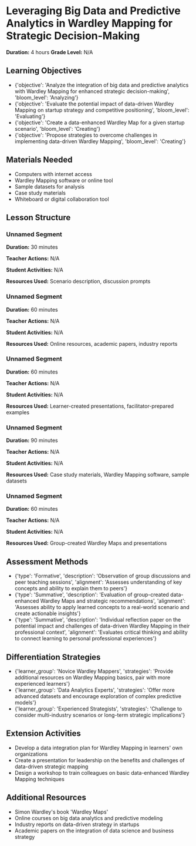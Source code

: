 # Leveraging Big Data and Predictive Analytics in Wardley Mapping for Strategic Decision-Making

**Duration:** 4 hours
**Grade Level:** N/A

## Learning Objectives
- {'objective': 'Analyze the integration of big data and predictive analytics with Wardley Mapping for enhanced strategic decision-making', 'bloom_level': 'Analyzing'}
- {'objective': 'Evaluate the potential impact of data-driven Wardley Mapping on startup strategy and competitive positioning', 'bloom_level': 'Evaluating'}
- {'objective': 'Create a data-enhanced Wardley Map for a given startup scenario', 'bloom_level': 'Creating'}
- {'objective': 'Propose strategies to overcome challenges in implementing data-driven Wardley Mapping', 'bloom_level': 'Creating'}

## Materials Needed
- Computers with internet access
- Wardley Mapping software or online tool
- Sample datasets for analysis
- Case study materials
- Whiteboard or digital collaboration tool

## Lesson Structure
### Unnamed Segment
**Duration:** 30 minutes

**Teacher Actions:** N/A

**Student Activities:** N/A

**Resources Used:** Scenario description, discussion prompts

### Unnamed Segment
**Duration:** 60 minutes

**Teacher Actions:** N/A

**Student Activities:** N/A

**Resources Used:** Online resources, academic papers, industry reports

### Unnamed Segment
**Duration:** 60 minutes

**Teacher Actions:** N/A

**Student Activities:** N/A

**Resources Used:** Learner-created presentations, facilitator-prepared examples

### Unnamed Segment
**Duration:** 90 minutes

**Teacher Actions:** N/A

**Student Activities:** N/A

**Resources Used:** Case study materials, Wardley Mapping software, sample datasets

### Unnamed Segment
**Duration:** 60 minutes

**Teacher Actions:** N/A

**Student Activities:** N/A

**Resources Used:** Group-created Wardley Maps and presentations

## Assessment Methods
- {'type': 'Formative', 'description': 'Observation of group discussions and peer teaching sessions', 'alignment': 'Assesses understanding of key concepts and ability to explain them to peers'}
- {'type': 'Summative', 'description': 'Evaluation of group-created data-enhanced Wardley Maps and strategic recommendations', 'alignment': 'Assesses ability to apply learned concepts to a real-world scenario and create actionable insights'}
- {'type': 'Summative', 'description': 'Individual reflection paper on the potential impact and challenges of data-driven Wardley Mapping in their professional context', 'alignment': 'Evaluates critical thinking and ability to connect learning to personal professional experiences'}

## Differentiation Strategies
- {'learner_group': 'Novice Wardley Mappers', 'strategies': 'Provide additional resources on Wardley Mapping basics, pair with more experienced learners'}
- {'learner_group': 'Data Analytics Experts', 'strategies': 'Offer more advanced datasets and encourage exploration of complex predictive models'}
- {'learner_group': 'Experienced Strategists', 'strategies': 'Challenge to consider multi-industry scenarios or long-term strategic implications'}

## Extension Activities
- Develop a data integration plan for Wardley Mapping in learners' own organizations
- Create a presentation for leadership on the benefits and challenges of data-driven strategic mapping
- Design a workshop to train colleagues on basic data-enhanced Wardley Mapping techniques

## Additional Resources
- Simon Wardley's book 'Wardley Maps'
- Online courses on big data analytics and predictive modeling
- Industry reports on data-driven strategy in startups
- Academic papers on the integration of data science and business strategy
